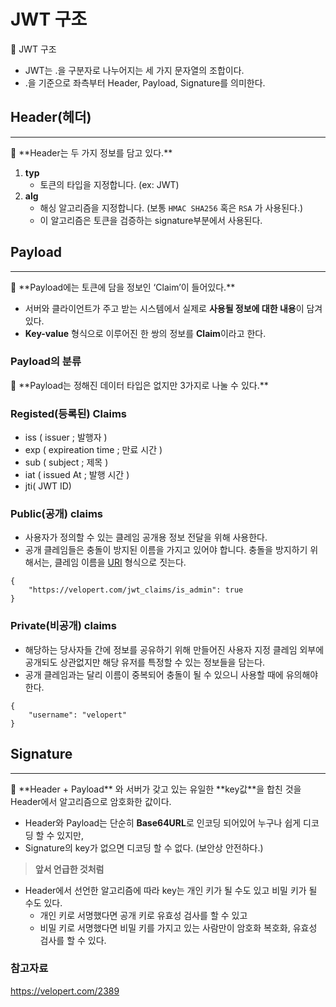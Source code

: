 # JWT 구조

<aside>
🚀 JWT 구조

</aside>

- JWT는 .을 구분자로 나누어지는 세 가지 문자열의 조합이다.
- .을 기준으로 좌측부터 Header, Payload, Signature를 의미한다.

## Header(헤더)

---

<aside>
🚀 **Header는 두 가지 정보를 담고 있다.**

</aside>

1. **typ**
    - 토큰의 타입을 지정합니다. (ex: JWT)
2. **alg**
    - 해싱 알고리즘을 지정합니다. (보통 `HMAC SHA256` 혹은 `RSA` 가 사용된다.)
    - 이 알고리즘은 토큰을 검증하는 signature부분에서 사용된다.

## Payload

---

<aside>
🚀 **Payload에는 토큰에 담을 정보인 ‘Claim’이 들어있다.**

</aside>

- 서버와 클라이언트가 주고 받는 시스템에서 실제로 **사용될 정보에 대한 내용**이 담겨있다.
- **Key-value** 형식으로 이루어진 한 쌍의 정보를 **Claim**이라고 한다.

### Payload의 분류

<aside>
🚀 **Payload는 정해진 데이터 타입은 없지만 3가지로 나눌 수 있다.**

</aside>

### Registed(등록된) Claims

- iss ( issuer ; 발행자 )
- exp ( expireation time ; 만료 시간 )
- sub ( subject ; 제목 )
- iat ( issued At ; 발행 시간 )
- jti( JWT ID)

### Public(공개) claims

- 사용자가 정의할 수 있는 클레임 공개용 정보 전달을 위해 사용한다.
- 공개 클레임들은 충돌이 방지된 이름을 가지고 있어야 합니다. 충돌을 방지하기 위해서는, 클레임 이름을 [URI](https://en.wikipedia.org/wiki/Uniform_resource_identifier) 형식으로 짓는다.

```
{
    "https://velopert.com/jwt_claims/is_admin": true
}
```

### Private(비공개) claims

- 해당하는 당사자들 간에 정보를 공유하기 위해 만들어진 사용자 지정 클레임 외부에 공개되도 상관없지만 해당 유저를 특정할 수 있는 정보들을 담는다.
- 공개 클레임과는 달리 이름이 중복되어 충돌이 될 수 있으니 사용할 때에 유의해야 한다.

```
{
    "username": "velopert"
}
```

## Signature

---

<aside>
🚀 **Header + Payload** 와 서버가 갖고 있는 유일한 **key값**을 합친 것을 Header에서 알고리즘으로 암호화한 값이다.

</aside>

- Header와 Payload는 단순히 **Base64URL**로 인코딩 되어있어 누구나 쉽게 디코딩 할 수 있지만,
- Signature의 key가 없으면 디코딩 할 수 없다. (보안상 안전하다.)

> **앞서 언급한 것처럼**
> 
- Header에서 선언한 알고리즘에 따라 key는 개인 키가 될 수도 있고 비밀 키가 될 수도 있다.
    - 개인 키로 서명했다면 공개 키로 유효성 검사를 할 수 있고
    - 비밀 키로 서명했다면 비밀 키를 가지고 있는 사람만이 암호화 복호화, 유효성 검사를 할 수 있다.
### 참고자료

https://velopert.com/2389
